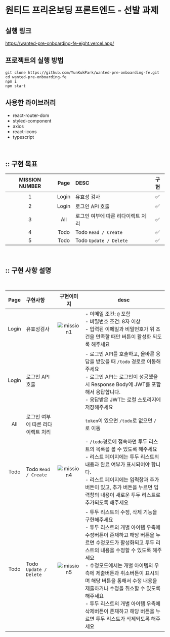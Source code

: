 # 원티드 프리온보딩 프론트엔드 - 선발 과제

## 실행 링크

https://wanted-pre-onboarding-fe-eight.vercel.app/

## 프로젝트의 실행 방법

```
git clone https://github.com/YunKukPark/wanted-pre-onboarding-fe.git
cd wanted-pre-onboarding-fe
npm i
npm start
```

## 사용한 라이브러리

- react-router-dom
- styled-component
- axios
- react-icons
- typescript

<br />

## :: 구현 목표

| MISSION NUMBER | Page  | DESC                               | 구현 |
| :------------: | :---: | :--------------------------------- | :--: |
|       1        | Login | 유효성 검사                        |  ✅  |
|       2        | Login | 로그인 API 호출                    |  ✅  |
|       3        |  All  | 로그인 여부에 따른 리다이렉트 처리 |  ✅  |
|       4        | Todo  | Todo `Read / Create`               |  ✅  |
|       5        | Todo  | Todo `Update / Delete`             |  ✅  |

<br />

## :: 구현 사항 설명

<br/>

| Page  | 구현사항                           |                                                     구현이미지                                                     | desc                                                                                                                                                                                                                                                                                                                                                                                                                                                                  |
| :---: | :--------------------------------- | :----------------------------------------------------------------------------------------------------------------: | --------------------------------------------------------------------------------------------------------------------------------------------------------------------------------------------------------------------------------------------------------------------------------------------------------------------------------------------------------------------------------------------------------------------------------------------------------------------- |
| Login | 유효성검사                         | ![mission1](https://user-images.githubusercontent.com/53929065/186328600-b909bc46-0749-40b5-aadc-507ce9b4e5a0.gif) | - 이메일 조건: `@` 포함<br/> - 비밀번호 조건: 8자 이상<br/> - 입력된 이메일과 비밀번호가 위 조건을 만족할 때만 버튼이 활성화 되도록 해주세요                                                                                                                                                                                                                                                                                                                          |
| Login | 로그인 API 호출                    |                                                                                                                    | - 로그인 API를 호출하고, 올바른 응답을 받았을 때 `/todo` 경로로 이동해주세요<br />- 로그인 API는 로그인이 성공했을 시 Response Body에 JWT를 포함해서 응답합니다.<br />- 응답받은 JWT는 로컬 스토리지에 저장해주세요                                                                                                                                                                                                                                                   |
|  All  | 로그인 여부에 따른 리다이렉트 처리 |                                                                                                                    | `token`이 있으면 `/todo`로 없으면 `/` 로 이동                                                                                                                                                                                                                                                                                                                                                                                                                         |
| Todo  | Todo `Read / Create`               | ![mission4](https://user-images.githubusercontent.com/53929065/186328646-9af1dbb2-0a3c-40f1-b26b-a45b71148a4f.gif) | - `/todo`경로에 접속하면 투두 리스트의 목록을 볼 수 있도록 해주세요<br/>- 리스트 페이지에는 투두 리스트의 내용과 완료 여부가 표시되어야 합니다.<br/>- 리스트 페이지에는 입력창과 추가 버튼이 있고, 추가 버튼을 누르면 입력창의 내용이 새로운 투두 리스트로 추가되도록 해주세요                                                                                                                                                                                        |
| Todo  | Todo `Update / Delete`             | ![mission5](https://user-images.githubusercontent.com/53929065/186328653-5ed42ec4-ad4f-4431-8781-8072c87ea0fb.gif) | - 투두 리스트의 수정, 삭제 기능을 구현해주세요<br/>- 투두 리스트의 개별 아이템 우측에 수정버튼이 존재하고 해당 버튼을 누르면 수정모드가 활성화되고 투두 리스트의 내용을 수정할 수 있도록 해주세요<br/>- 수정모드에서는 개별 아이템의 우측에 제출버튼과 취소버튼이 표시되며 해당 버튼을 통해서 수정 내용을 제출하거나 수정을 취소할 수 있도록 해주세요<br/>- 투두 리스트의 개별 아이템 우측에 삭제버튼이 존재하고 해당 버튼을 누르면 투두 리스트가 삭제되도록 해주세요 |

<br />
